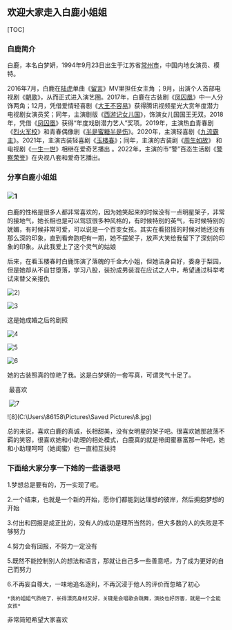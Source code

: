##                欢迎大家走入白鹿小姐姐





[TOC]



### 白鹿简介

白鹿，本名白梦妍，1994年9月23日出生于江苏省[常州市](https://baike.baidu.com/item/常州市/633262?fromModule=lemma_inlink)，中国内地女演员、模特。

2016年7月，白鹿在[陆虎](https://baike.baidu.com/item/陆虎/367599?fromModule=lemma_inlink)单曲《[留言](https://baike.baidu.com/item/留言/19862744?fromModule=lemma_inlink)》MV里担任女主角 ；9月，出演个人首部电视剧《[朝歌](https://baike.baidu.com/item/朝歌/19952443?fromModule=lemma_inlink)》，从而正式进入演艺圈。2017年，白鹿在古装剧《[凤囚凰](https://baike.baidu.com/item/凤囚凰/15821552?fromModule=lemma_inlink)》中一人分饰两角；12月，凭借爱情轻喜剧《[大王不容易](https://baike.baidu.com/item/大王不容易/21506996?fromModule=lemma_inlink)》获得腾讯视频星光大赏年度潜力电视剧女演员奖；同年，主演剧版《[西游记女儿国](https://baike.baidu.com/item/西游记女儿国/21802150?fromModule=lemma_inlink)》，饰演女儿国国王无双。2018年，凭借《[凤囚凰](https://baike.baidu.com/item/凤囚凰/15821552?fromModule=lemma_inlink)》获得“年度戏剧潜力艺人”奖项。2019年，主演热血青春剧《[烈火军校](https://baike.baidu.com/item/烈火军校/22382277?fromModule=lemma_inlink)》和青春偶像剧《[半是蜜糖半是伤](https://baike.baidu.com/item/半是蜜糖半是伤/22426814?fromModule=lemma_inlink)》。2020年，主演轻喜剧《[九流霸主](https://baike.baidu.com/item/九流霸主/22113285?fromModule=lemma_inlink)》。2021年，主演古装轻喜剧《[玉楼春](https://baike.baidu.com/item/玉楼春/23663266?fromModule=lemma_inlink)》；同年，主演的古装剧《[周生如故](https://baike.baidu.com/item/周生如故/58305245?fromModule=lemma_inlink)》 和电视剧《[一生一世](https://baike.baidu.com/item/一生一世/50362132?fromModule=lemma_inlink)》相继在爱奇艺播出 。2022年，主演的市“警”百态生活剧《[警察荣誉](https://baike.baidu.com/item/警察荣誉/56874651?fromModule=lemma_inlink)》在央视八套和爱奇艺播出。



### 分享白鹿小姐姐

###                          ![1](https://github.com/jiuniangxiaoyugan/-/blob/main/1.jpg)

白鹿的性格是很多人都非常喜欢的，因为她笑起来的时候没有一点明星架子，非常的接地气，她长相也是可以驾驭很多种风格的，有时候特别的英气，有时候特别的妩媚，有时候非常可爱，可以说是一个百变女孩。其实在看招摇的时候对她还没有那么深的印象，直到看奔跑吧有一期，她不摆架子，放声大笑给我留下了深刻的印象的印象。从此我爱上了这个灵气的姑娘

后来，在看玉楼春时白鹿饰演了落魄的千金大小姐，但她洁身自好，委身于梨园，但是她却从不自甘堕落，学习八股，装扮成男装混在应试之人中，希望通过科举考试来替父亲报仇

 ![2](https://github.com/jiuniangxiaoyugan/-/blob/main/2.jpg))

![3](https://github.com/jiuniangxiaoyugan/-/blob/main/3.jpg)

这是她成婚之后的剧照

![4](https://github.com/jiuniangxiaoyugan/-/blob/main/4.jpg)



![5](https://github.com/jiuniangxiaoyugan/-/blob/main/5.jpg)

![6](https://github.com/jiuniangxiaoyugan/-/blob/main/6.jpg)

她的古装照真的惊艳了我。这是白梦妍的一套写真，可谓灵气十足了。

​                      最喜欢     

​                                 ![7]()
​                                 

![8](C:\Users\86158\Pictures\Saved Pictures\8.jpg)

总的来说，喜欢白鹿的真诚，长相甜美，没有女明星的架子吧。很喜欢她那放荡不羁的笑容，很喜欢她和小助理的相处模式，白鹿真的就是带闺蜜暴富那一种吧，她和小助理呵呵（她闺蜜）也一直相互扶持

### 下面给大家分享一下她的一些语录吧

1.梦想总是要有的，万一实现了呢。

2.一个结束，也就是一个新的开始，愿你们都能到达理想的彼岸，然后拥抱梦想的开始

3.付出和回报是成正比的，没有人的成功是理所当然的，但大多数的人的失败是不够努力

4.努力会有回报，不努力一定没有

5.既然不能控制别人的想法和语言，那就让自己多一些善意吧，为了成为更好的自己而努力

6.不再妄自尊大，一味地追名逐利，不再沉浸于他人的评价而忽略了初心



`*我的姐姐气质绝了，长得漂亮身材又好，关键是会唱歌会跳舞，演技也好厉害，就是一个全能女孩*`



  非常简短希望大家喜欢                 
